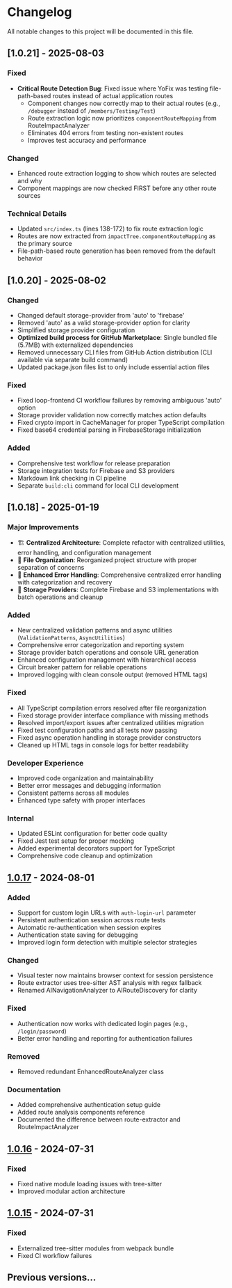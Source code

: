 # Changelog

All notable changes to this project will be documented in this file.

## [1.0.21] - 2025-08-03

### Fixed
- **Critical Route Detection Bug**: Fixed issue where YoFix was testing file-path-based routes instead of actual application routes
  - Component changes now correctly map to their actual routes (e.g., `/debugger` instead of `/members/Testing/Test`)
  - Route extraction logic now prioritizes `componentRouteMapping` from RouteImpactAnalyzer
  - Eliminates 404 errors from testing non-existent routes
  - Improves test accuracy and performance

### Changed
- Enhanced route extraction logging to show which routes are selected and why
- Component mappings are now checked FIRST before any other route sources

### Technical Details
- Updated `src/index.ts` (lines 138-172) to fix route extraction logic
- Routes are now extracted from `impactTree.componentRouteMapping` as the primary source
- File-path-based route generation has been removed from the default behavior

## [1.0.20] - 2025-08-02

### Changed
- Changed default storage-provider from 'auto' to 'firebase'
- Removed 'auto' as a valid storage-provider option for clarity
- Simplified storage provider configuration
- **Optimized build process for GitHub Marketplace**: Single bundled file (5.7MB) with externalized dependencies
- Removed unnecessary CLI files from GitHub Action distribution (CLI available via separate build command)
- Updated package.json files list to only include essential action files

### Fixed
- Fixed loop-frontend CI workflow failures by removing ambiguous 'auto' option
- Storage provider validation now correctly matches action defaults
- Fixed crypto import in CacheManager for proper TypeScript compilation
- Fixed base64 credential parsing in FirebaseStorage initialization

### Added
- Comprehensive test workflow for release preparation
- Storage integration tests for Firebase and S3 providers
- Markdown link checking in CI pipeline
- Separate `build:cli` command for local CLI development

## [1.0.18] - 2025-01-19

### Major Improvements
- 🏗️ **Centralized Architecture**: Complete refactor with centralized utilities, error handling, and configuration management
- 📁 **File Organization**: Reorganized project structure with proper separation of concerns
- 🔧 **Enhanced Error Handling**: Comprehensive centralized error handling with categorization and recovery
- 💾 **Storage Providers**: Complete Firebase and S3 implementations with batch operations and cleanup

### Added
- New centralized validation patterns and async utilities (`ValidationPatterns`, `AsyncUtilities`)
- Comprehensive error categorization and reporting system
- Storage provider batch operations and console URL generation
- Enhanced configuration management with hierarchical access
- Circuit breaker pattern for reliable operations
- Improved logging with clean console output (removed HTML tags)

### Fixed
- All TypeScript compilation errors resolved after file reorganization
- Fixed storage provider interface compliance with missing methods
- Resolved import/export issues after centralized utilities migration
- Fixed test configuration paths and all tests now passing
- Fixed async operation handling in storage provider constructors
- Cleaned up HTML tags in console logs for better readability

### Developer Experience
- Improved code organization and maintainability
- Better error messages and debugging information
- Consistent patterns across all modules
- Enhanced type safety with proper interfaces

### Internal
- Updated ESLint configuration for better code quality
- Fixed Jest test setup for proper mocking
- Added experimental decorators support for TypeScript
- Comprehensive code cleanup and optimization

## [1.0.17] - 2024-08-01

### Added
- Support for custom login URLs with `auth-login-url` parameter
- Persistent authentication session across route tests
- Automatic re-authentication when session expires
- Authentication state saving for debugging
- Improved login form detection with multiple selector strategies

### Changed
- Visual tester now maintains browser context for session persistence
- Route extractor uses tree-sitter AST analysis with regex fallback
- Renamed AINavigationAnalyzer to AIRouteDiscovery for clarity

### Fixed
- Authentication now works with dedicated login pages (e.g., `/login/password`)
- Better error handling and reporting for authentication failures

### Removed
- Removed redundant EnhancedRouteAnalyzer class

### Documentation
- Added comprehensive authentication setup guide
- Added route analysis components reference
- Documented the difference between route-extractor and RouteImpactAnalyzer

## [1.0.16] - 2024-07-31

### Fixed
- Fixed native module loading issues with tree-sitter
- Improved modular action architecture

## [1.0.15] - 2024-07-31

### Fixed
- Externalized tree-sitter modules from webpack bundle
- Fixed CI workflow failures

## Previous versions...

[1.0.17]: https://github.com/yofix/yofix/releases/tag/v1.0.17
[1.0.16]: https://github.com/yofix/yofix/releases/tag/v1.0.16
[1.0.15]: https://github.com/yofix/yofix/releases/tag/v1.0.15